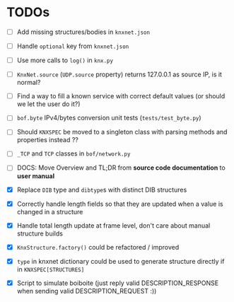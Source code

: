 TODOs
=====

- [ ] Add missing structures/bodies in `knxnet.json`
- [ ] Handle `optional` key from `knxnet.json`
- [ ] Use more calls to `log()` in `knx.py`
- [ ] `KnxNet.source` (`UDP.source` property) returns 127.0.0.1 as source IP, is it normal? 
- [ ] Find a way to fill a known service with correct default values (or should we let the user do it?)
- [ ] `bof.byte` IPv4/bytes conversion unit tests (`tests/test_byte.py`)
- [ ] Should `KNXSPEC` be moved to a singleton class with parsing methods and properties instead ??
- [ ] `_TCP` and `TCP` classes in `bof/network.py` 
- [ ] DOCS: Move Overview and TL;DR from **source code documentation** to **user manual**

- [X] Replace `DIB` type and `dibtype`s with distinct DIB structures
- [X] Correctly handle length fields so that they are updated when a value is changed in a structure
- [X] Handle total length update at frame level, don't care about manual structure builds
- [X] `KnxStructure.factory()` could be refactored / improved
- [X] `type` in knxnet dictionary could be used to generate structure directly if in `KNXSPEC[STRUCTURES]`
- [X] Script to simulate boiboite (just reply valid DESCRIPTION_RESPONSE when sending valid DESCRIPTION_REQUEST :))
